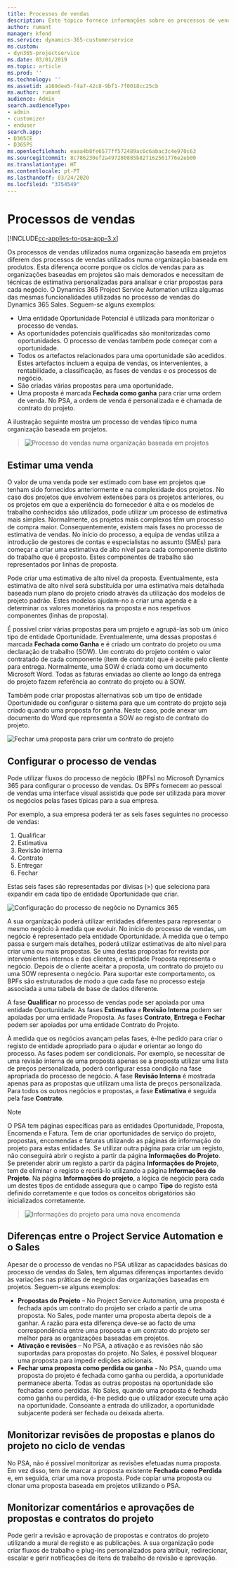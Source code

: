 ```yaml
---
title: Processos de vendas
description: Este tópico fornece informações sobre os processos de vendas básicos.
author: rumant
manager: kfend
ms.service: dynamics-365-customerservice
ms.custom:
- dyn365-projectservice
ms.date: 03/01/2019
ms.topic: article
ms.prod: ''
ms.technology: ''
ms.assetid: a169dee5-f4a7-42c8-9bf1-7f0018cc25cb
ms.author: rumant
audience: Admin
search.audienceType:
- admin
- customizer
- enduser
search.app:
- D365CE
- D365PS
ms.openlocfilehash: eaaa4b8fe6577ff572489ac0c6abac3c4e970c63
ms.sourcegitcommit: 8c786230ef2a497280885b827162561776e2eb00
ms.translationtype: HT
ms.contentlocale: pt-PT
ms.lasthandoff: 03/24/2020
ms.locfileid: "3754549"
---
```

# <a name="sales-processes"></a>Processos de vendas

[!INCLUDE[cc-applies-to-psa-app-3.x](../includes/cc-applies-to-psa-app-3x.md)]

Os processos de vendas utilizados numa organização baseada em projetos diferem dos processos de vendas utilizados numa organização baseada em produtos. Esta diferença ocorre porque os ciclos de vendas para as organizações baseadas em projetos são mais demorados e necessitam de técnicas de estimativa personalizadas para analisar e criar propostas para cada negócio. O Dynamics 365 Project Service Automation utiliza algumas das mesmas funcionalidades utilizadas no processo de vendas do Dynamics 365 Sales. Seguem-se alguns exemplos:

- Uma entidade Oportunidade Potencial é utilizada para monitorizar o processo de vendas.
- As oportunidades potenciais qualificadas são monitorizadas como oportunidades. O processo de vendas também pode começar com a oportunidade.
- Todos os artefactos relacionados para uma oportunidade são acedidos. Estes artefactos incluem a equipa de vendas, os intervenientes, a rentabilidade, a classificação, as fases de vendas e os processos de negócio.
- São criadas várias propostas para uma oportunidade.
- Uma proposta é marcada **Fechada como ganha** para criar uma ordem de venda. No PSA, a ordem de venda é personalizada e é chamada de contrato do projeto.

A ilustração seguinte mostra um processo de vendas típico numa organização baseada em projetos.

> ![Processo de vendas numa organização baseada em projetos](media/basic-guide-1.png)

## <a name="estimating-a-sale"></a>Estimar uma venda
O valor de uma venda pode ser estimado com base em projetos que tenham sido fornecidos anteriormente e na complexidade dos projetos. No caso dos projetos que envolvem extensões para os projetos anteriores, ou os projetos em que a experiência do fornecedor é alta e os modelos de trabalho conhecidos são utilizados, pode utilizar um processo de estimativa mais simples. Normalmente, os projetos mais complexos têm um processo de compra maior. Consequentemente, existem mais fases no processo de estimativa de vendas. No início do processo, a equipa de vendas utiliza a introdução de gestores de contas e especialistas no assunto (SMEs) para começar a criar uma estimativa de alto nível para cada componente distinto do trabalho que é proposto. Estes componentes de trabalho são representados por linhas de proposta. 

Pode criar uma estimativa de alto nível da proposta. Eventualmente, esta estimativa de alto nível será substituída por uma estimativa mais detalhada baseada num plano do projeto criado através da utilização dos modelos de projeto padrão. Estes modelos ajudam-no a criar uma agenda e a determinar os valores monetários na proposta e nos respetivos componentes (linhas de proposta). 

É possível criar várias propostas para um projeto e agrupá-las sob um único tipo de entidade Oportunidade. Eventualmente, uma dessas propostas é marcada **Fechada como Ganha** e é criado um contrato do projeto ou uma declaração de trabalho (SOW). Um contrato do projeto contém o valor contratado de cada componente (item de contrato) que é aceite pelo cliente para entrega. Normalmente, uma SOW é criada como um documento Microsoft Word. Todas as faturas enviadas ao cliente ao longo da entrega do projeto fazem referência ao contrato do projeto ou à SOW.

Também pode criar propostas alternativas sob um tipo de entidade Oportunidade ou configurar o sistema para que um contrato do projeto seja criado quando uma proposta for ganha. Neste caso, pode anexar um documento do Word que representa a SOW ao registo de contrato do projeto.

![Fechar uma proposta para criar um contrato do projeto](media/basic-guide-2.png)

## <a name="configuring-the-sales-process"></a>Configurar o processo de vendas
Pode utilizar fluxos do processo de negócio (BPFs) no Microsoft Dynamics 365 para configurar o processo de vendas. Os BPFs fornecem ao pessoal de vendas uma interface visual assistida que pode ser utilizada para mover os negócios pelas fases típicas para a sua empresa.

Por exemplo, a sua empresa poderá ter as seis fases seguintes no processo de vendas:

1. Qualificar
2. Estimativa
3. Revisão interna
4. Contrato
5. Entregar
6. Fechar

Estas seis fases são representadas por divisas (\>) que seleciona para expandir em cada tipo de entidade Oportunidade que criar.

![Configuração do processo de negócio no Dynamics 365](media/basic-guide-3.png)
 
A sua organização poderá utilizar entidades diferentes para representar o mesmo negócio à medida que evoluir. No início do processo de vendas, um negócio é representado pela entidade Oportunidade. À medida que o tempo passa e surgem mais detalhes, poderá utilizar estimativas de alto nível para criar uma ou mais propostas. Se uma destas propostas for revista por intervenientes internos e dos clientes, a entidade Proposta representa o negócio. Depois de o cliente aceitar a proposta, um contrato do projeto ou uma SOW representa o negócio. Para suportar este comportamento, os BPFs são estruturados de modo a que cada fase no processo esteja associada a uma tabela de base de dados diferente.

A fase **Qualificar** no processo de vendas pode ser apoiada por uma entidade Oportunidade. As fases **Estimativa** e **Revisão Interna** podem ser apoiadas por uma entidade Proposta. As fases **Contrato**, **Entrega** e **Fechar** podem ser apoiadas por uma entidade Contrato do Projeto.

À medida que os negócios avançam pelas fases, é-lhe pedido para criar o registo de entidade apropriado para o ajudar e orientar ao longo do processo. As fases podem ser condicionais. Por exemplo, se necessitar de uma revisão interna de uma proposta apenas se a proposta utilizar uma lista de preços personalizada, poderá configurar essa condição na fase apropriada do processo de negócio. A fase **Revisão Interna** é mostrada apenas para as propostas que utilizam uma lista de preços personalizada. Para todos os outros negócios e propostas, a fase **Estimativa** é seguida pela fase **Contrato**.

> [!NOTE]
> O PSA tem páginas específicas para as entidades Oportunidade, Proposta, Encomenda e Fatura. Tem de criar oportunidades de serviço do projeto, propostas, encomendas e faturas utilizando as páginas de informação do projeto para estas entidades. Se utilizar outra página para criar um registo, não conseguirá abrir o registo a partir da página **Informações do Projeto**. Se pretender abrir um registo a partir da página **Informações do Projeto**, tem de eliminar o registo e recriá-lo utilizando a página **Informações do Projeto**. Na página **Informações do projeto**, a lógica de negócio para cada um destes tipos de entidade assegura que o campo **Tipo** do registo está definido corretamente e que todos os conceitos obrigatórios são inicializados corretamente.

> ![Informações do projeto para uma nova encomenda](media/basic-guide-4.png)
 
## <a name="differences-between-project-service-automation-and-sales"></a>Diferenças entre o Project Service Automation e o Sales
Apesar de o processo de vendas no PSA utilizar as capacidades básicas do processo de vendas do Sales, tem algumas diferenças importantes devido às variações nas práticas de negócio das organizações baseadas em projetos. Seguem-se alguns exemplos:

- **Propostas do Projeto** – No Project Service Automation, uma proposta é fechada após um contrato do projeto ser criado a partir de uma proposta. No Sales, pode manter uma proposta aberta depois de a ganhar. A razão para esta diferença deve-se ao facto de uma correspondência entre uma proposta e um contrato do projeto ser melhor para as organizações baseadas em projetos. 
- **Ativação e revisões** – No PSA, a ativação e as revisões não são suportadas para propostas do projeto. No Sales, é possível bloquear uma proposta para impedir edições adicionais.
- **Fechar uma proposta como perdida ou ganha** - No PSA, quando uma proposta do projeto é fechada como ganha ou perdida, a oportunidade permanece aberta. Todas as outras propostas na oportunidade são fechadas como perdidas. No Sales, quando uma proposta é fechada como ganha ou perdida, é-lhe pedido que o utilizador execute uma ação na oportunidade. Consoante a entrada do utilizador, a oportunidade subjacente poderá ser fechada ou deixada aberta.

## <a name="tracking-revisions-to-quotes-and-project-plans-in-the-sales-cycle"></a>Monitorizar revisões de propostas e planos do projeto no ciclo de vendas
No PSA, não é possível monitorizar as revisões efetuadas numa proposta. Em vez disso, tem de marcar a proposta existente **Fechada como Perdida** e, em seguida, criar uma nova proposta. Pode copiar uma proposta ou clonar uma proposta baseada em projetos utilizando o PSA.

## <a name="tracking-comments-and-approvals-of-quotes-and-project-contracts"></a>Monitorizar comentários e aprovações de propostas e contratos do projeto
Pode gerir a revisão e aprovação de propostas e contratos do projeto utilizando a mural de registo e as publicações. A sua organização pode criar fluxos de trabalho e plug-ins personalizados para atribuir, redirecionar, escalar e gerir notificações de itens de trabalho de revisão e aprovação.
